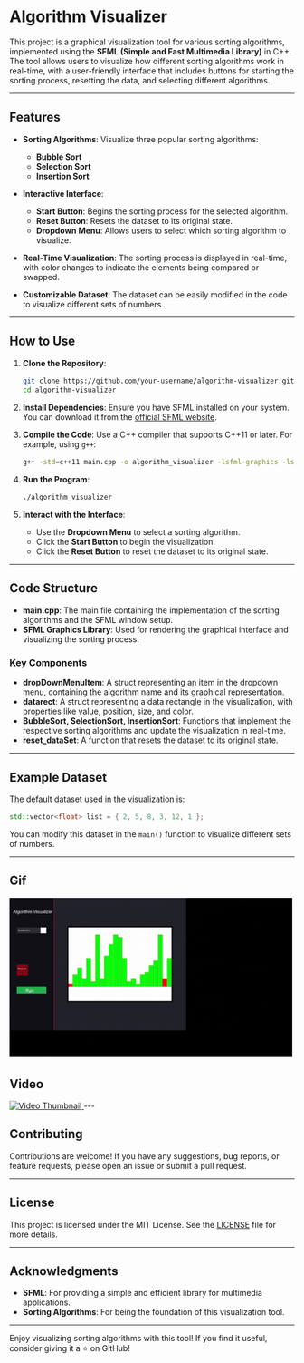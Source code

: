 # Algorithm Visualizer

This project is a graphical visualization tool for various sorting algorithms, implemented using the **SFML (Simple and Fast Multimedia Library)** in C++. The tool allows users to visualize how different sorting algorithms work in real-time, with a user-friendly interface that includes buttons for starting the sorting process, resetting the data, and selecting different algorithms.

---

## Features

- **Sorting Algorithms**: Visualize three popular sorting algorithms:
  - **Bubble Sort**
  - **Selection Sort**
  - **Insertion Sort**

- **Interactive Interface**:
  - **Start Button**: Begins the sorting process for the selected algorithm.
  - **Reset Button**: Resets the dataset to its original state.
  - **Dropdown Menu**: Allows users to select which sorting algorithm to visualize.

- **Real-Time Visualization**: The sorting process is displayed in real-time, with color changes to indicate the elements being compared or swapped.

- **Customizable Dataset**: The dataset can be easily modified in the code to visualize different sets of numbers.

---

## How to Use

1. **Clone the Repository**:
   ```bash
   git clone https://github.com/your-username/algorithm-visualizer.git
   cd algorithm-visualizer
   ```

2. **Install Dependencies**:
   Ensure you have SFML installed on your system. You can download it from the [official SFML website](https://www.sfml-dev.org/download.php).

3. **Compile the Code**:
   Use a C++ compiler that supports C++11 or later. For example, using `g++`:
   ```bash
   g++ -std=c++11 main.cpp -o algorithm_visualizer -lsfml-graphics -lsfml-window -lsfml-system
   ```

4. **Run the Program**:
   ```bash
   ./algorithm_visualizer
   ```

5. **Interact with the Interface**:
   - Use the **Dropdown Menu** to select a sorting algorithm.
   - Click the **Start Button** to begin the visualization.
   - Click the **Reset Button** to reset the dataset to its original state.

---

## Code Structure

- **main.cpp**: The main file containing the implementation of the sorting algorithms and the SFML window setup.
- **SFML Graphics Library**: Used for rendering the graphical interface and visualizing the sorting process.

### Key Components

- **dropDownMenuItem**: A struct representing an item in the dropdown menu, containing the algorithm name and its graphical representation.
- **datarect**: A struct representing a data rectangle in the visualization, with properties like value, position, size, and color.
- **BubbleSort, SelectionSort, InsertionSort**: Functions that implement the respective sorting algorithms and update the visualization in real-time.
- **reset_dataSet**: A function that resets the dataset to its original state.

---

## Example Dataset

The default dataset used in the visualization is:
```cpp
std::vector<float> list = { 2, 5, 8, 3, 12, 1 };
```
You can modify this dataset in the `main()` function to visualize different sets of numbers.

---
## Gif
![Sorting Algorithm Visualizer Demo](gif1.gif)

## Video
<a href="https://www.youtube.com/watch?v=hBIMvmKBYys">
  <img src="https://img.youtube.com/vi/hBIMvmKBYys/0.jpg" alt="Video Thumbnail">
</a>
---

## Contributing

Contributions are welcome! If you have any suggestions, bug reports, or feature requests, please open an issue or submit a pull request.

---

## License

This project is licensed under the MIT License. See the [LICENSE](LICENSE) file for more details.

---

## Acknowledgments

- **SFML**: For providing a simple and efficient library for multimedia applications.
- **Sorting Algorithms**: For being the foundation of this visualization tool.

---

Enjoy visualizing sorting algorithms with this tool! If you find it useful, consider giving it a ⭐ on GitHub!
